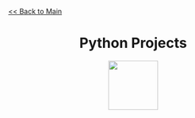 
[<< Back to Main](https://github.com/seraph776/CodeCrypt776)
<div align="center" >

# Python Projects

<img src="https://cdn.jsdelivr.net/npm/simple-icons@3.0.1/icons/python.svg" img width="100"/>
    
</div>  
